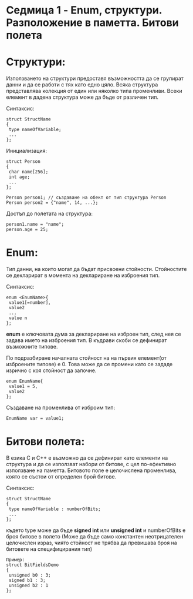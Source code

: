 # Седмица 1 - Enum, структури. Разположение в паметта. Битови полета

Структури:
=
Използването на структури предоставя възможността да се групират данни и да се работи с тях като едно цяло.
Всяка структура представлява колекция от един или няколко типа променливи.
Всеки елемент в дадена структура може да бъде от различен тип.

Синтаксис:

```
struct StructName
{ 
 type nameOfVariable;
 ... 
};
```

Инициализация:

```
struct Person
{ 
 char name[256];
 int age;
 ... 
};

Person person1; // създаване на обект от тип структура Person
Person person2 = {"name", 14, ...};
```

Достъп до полетата на структура:

```
person1.name = "name";
person.age = 25;
```

Enum:
=
Тип данни, на които могат да бъдат присвоени стойности. Стойностите се декларират в момента на деклариране на изброения тип.

Синтаксис:

```
enum <EnumName>{
 value1[=number],
 value2
 ...
 value n
};
```

**enum** е ключовата дума за деклариране на изброен тип, след нея се задава името на изброения тип. В къдрави скоби се дефинират възможните типове.

По подразбиране началната стойност на на първия елемент(от изброените типове) е 0. Това може да се промени като се зададе изрично с коя стойност да започне.

```
enum EnumName{
 value1 = 5,
 value2
};
```

Създаване на променлива от изброим тип:

```
EnumName var = value1;
```

Битови полета:
=
В езика C и C++ е възможно да се дефинират като елементи на структура и да се използват набори от битове, с цел по-ефективно използване на паметта.
Битовото поле е целочислена променлива, която се състои от определен брой битове.

Синтаксис:

```
struct StructName
{ 
 type nameOfVariable : numberOfBits;
 ... 
};
```

където type може да бъде **signed int** или **unsigned int** и numberOfBits е броя битове в полето
(Може да бъде само константен неотрицателен целочислен израз, чиято стойност не трябва да превишава броя на битовете на специфицирания тип)

```
Пример:
struct BitFieldsDemo
{
 unsigned b0 : 3;
 signed b1 : 3;
 unsigned b2 : 1
};
```
